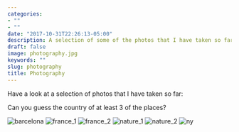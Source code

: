 ```yaml
---
categories:
- ""
- ""
date: "2017-10-31T22:26:13-05:00"
description: A selection of some of the photos that I have taken so far.
draft: false
image: photography.jpg
keywords: ""
slug: photography
title: Photography
---
```

Have a look at a selection of photos that I have taken so far:

Can you guess the country of at least 3 of the places?

![barcelona](/img/blogs/barcelona.jpg)
![france_1](/img/blogs/france_1.jpg)
![france_2](/img/blogs/france_2.jpg)
![nature_1](/img/blogs/nature_1.jpg)
![nature_2](/img/blogs/nature_2.jpg)
![ny](/img/blogs/ny.jpg)